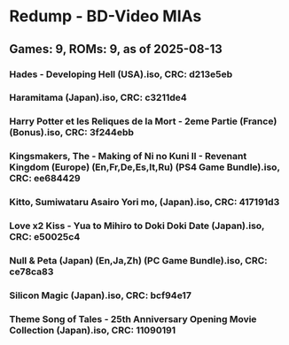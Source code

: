 # Redump - BD-Video MIAs
## Games: 9, ROMs: 9, as of 2025-08-13

### Hades - Developing Hell (USA).iso, CRC: d213e5eb
### Haramitama (Japan).iso, CRC: c3211de4
### Harry Potter et les Reliques de la Mort - 2eme Partie (France) (Bonus).iso, CRC: 3f244ebb
### Kingsmakers, The - Making of Ni no Kuni II - Revenant Kingdom (Europe) (En,Fr,De,Es,It,Ru) (PS4 Game Bundle).iso, CRC: ee684429
### Kitto, Sumiwataru Asairo Yori mo, (Japan).iso, CRC: 417191d3
### Love x2 Kiss - Yua to Mihiro to Doki Doki Date (Japan).iso, CRC: e50025c4
### Null & Peta (Japan) (En,Ja,Zh) (PC Game Bundle).iso, CRC: ce78ca83
### Silicon Magic (Japan).iso, CRC: bcf94e17
### Theme Song of Tales - 25th Anniversary Opening Movie Collection (Japan).iso, CRC: 11090191
